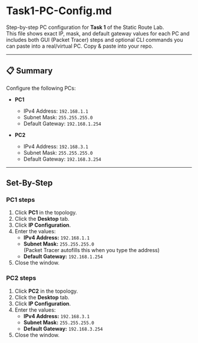 # Task1-PC-Config.md

Step-by-step PC configuration for **Task 1** of the Static Route Lab.  
This file shows exact IP, mask, and default gateway values for each PC and includes both GUI (Packet Tracer) steps and optional CLI commands you can paste into a real/virtual PC. Copy & paste into your repo.

---

## 📋 Summary
Configure the following PCs:

- **PC1**
  - IPv4 Address: `192.168.1.1`
  - Subnet Mask: `255.255.255.0`
  - Default Gateway: `192.168.1.254`

- **PC2**
  - IPv4 Address: `192.168.3.1`
  - Subnet Mask: `255.255.255.0`
  - Default Gateway: `192.168.3.254`

---

## Set-By-Step

### PC1 steps
1. Click **PC1** in the topology.  
2. Click the **Desktop** tab.  
3. Click **IP Configuration**.  
4. Enter the values:
   - **IPv4 Address:** `192.168.1.1`
   - **Subnet Mask:** `255.255.255.0`  
     (Packet Tracer autofills this when you type the address)  
   - **Default Gateway:** `192.168.1.254`  
5. Close the window.

### PC2 steps
1. Click **PC2** in the topology.  
2. Click the **Desktop** tab.  
3. Click **IP Configuration**.  
4. Enter the values:
   - **IPv4 Address:** `192.168.3.1`
   - **Subnet Mask:** `255.255.255.0`
   - **Default Gateway:** `192.168.3.254`  
5. Close the window.
